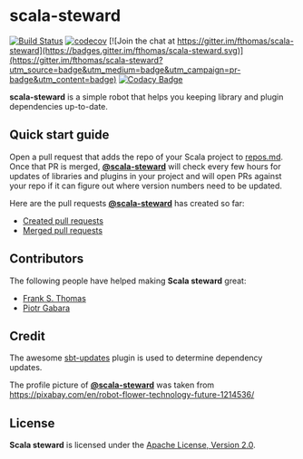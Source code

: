 # scala-steward
[![Build Status](https://travis-ci.org/fthomas/scala-steward.svg?branch=master)](https://travis-ci.org/fthomas/scala-steward)
[![codecov](https://codecov.io/gh/fthomas/scala-steward/branch/master/graph/badge.svg)](https://codecov.io/gh/fthomas/scala-steward)
[![Join the chat at https://gitter.im/fthomas/scala-steward](https://badges.gitter.im/fthomas/scala-steward.svg)](https://gitter.im/fthomas/scala-steward?utm_source=badge&utm_medium=badge&utm_campaign=pr-badge&utm_content=badge)
[![Codacy Badge](https://api.codacy.com/project/badge/Grade/4573461025c642daa4128b659ee54fc9)](https://www.codacy.com/app/fthomas/scala-steward?utm_source=github.com&amp;utm_medium=referral&amp;utm_content=fthomas/scala-steward&amp;utm_campaign=Badge_Grade)

**scala-steward** is a simple robot that helps you keeping library and plugin
dependencies up-to-date.

## Quick start guide

Open a pull request that adds the repo of your Scala project to
[repos.md](https://github.com/fthomas/scala-steward/edit/master/repos.md).
Once that PR is merged, [**@scala-steward**][@scala-steward] will check every
few hours for updates of libraries and plugins in your project and will open
PRs against your repo if it can figure out where version numbers need to be
updated.

Here are the pull requests [**@scala-steward**][@scala-steward] has created so far:

* [Created pull requests](https://github.com/pulls?q=author%3Ascala-steward+is%3Apr)
* [Merged pull requests]( https://github.com/pulls?q=author%3Ascala-steward+is%3Amerged+sort%3Aupdated-desc)

## Contributors

The following people have helped making **Scala steward** great:

* [Frank S. Thomas](https://github.com/fthomas)
* [Piotr Gabara](https://github.com/bhop)

## Credit

The awesome [sbt-updates][sbt-updates] plugin is used to determine dependency updates.

The profile picture of [**@scala-steward**][@scala-steward] was taken from
https://pixabay.com/en/robot-flower-technology-future-1214536/

[@scala-steward]: https://github.com/scala-steward
[sbt-updates]: https://github.com/rtimush/sbt-updates

## License

**Scala steward** is licensed under the
[Apache License, Version 2.0](http://www.apache.org/licenses/LICENSE-2.0).

